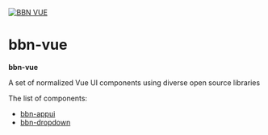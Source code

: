 <p style=="text-align: center"><a href="https://bbn.io/bbn-vue"><img alt="BBN VUE" src="https://cdn.bbn.io/img/240w/vue.png"></a></p>

# bbn-vue

**bbn-vue** 

A set of normalized Vue UI components using diverse open source libraries

The list of components:

* [bbn-appui](src/components/appui/README.md)
* [bbn-dropdown](src/components/dropdown)